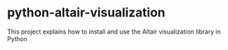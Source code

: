 # python-altair-visualization
This project explains how to install and use the Altair visualization library in Python
